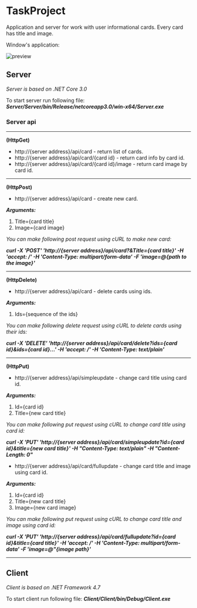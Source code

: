 # TaskProject
Application and server for work with user informational cards.
Every card has title and image.

Window's application:

![preview](https://user-images.githubusercontent.com/58385485/157473364-d9b9ca16-6b2e-42df-b165-0fc53858c648.jpg)
## Server

_Server is based on .NET Core 3.0_

To start server run following file: ***Server/Server/bin/Release/netcoreapp3.0/win-x64/Server.exe***

### Server api

<hr>

**(HttpGet)**

- http://{server address}/api/card - return list of cards.
- http://{server address}/api/card/{card id} - return card info by card id.
- http://{server address}/api/card/{card id}/image - return card image by card id.

<hr>

**(HttpPost)**

- http://{server address}/api/card - create new card.

***Arguments:***

1. Title={card title}
2. Image={card image}

*You can make following post request using cURL to make new card:*

***curl -X 'POST' 'http://{server address}/api/card?&Title={card title}' -H 'accept: */*' -H 'Content-Type: multipart/form-data' -F 'image=@{path to the image}'***

<hr>

**(HttpDelete)**

- http://{server address}/api/card -  delete cards using ids.

***Arguments:***

1. Ids={sequence of the ids}

*You can make following delete request using cURL to delete cards using their ids:* 

***curl -X 'DELETE' 'http://{server address}/api/card/delete?ids={card id}&ids={card id}...' -H 'accept: */*' -H 'Content-Type: text/plain'***

<hr>

**(HttpPut)**

- http://{server address}/api/simpleupdate - change card title using card id.

***Arguments:***

1. Id={card id}
2. Title={new card title}

*You can make following put request using cURL to change card title using card id:* 

***curl -X 'PUT' 'http://{server address}/api/card/simpleupdate?id={card id}&title={new card title}' -H "Content-Type: text/plain" -H "Content-Length: 0"***

- http://{server address}/api/card/fullupdate - change card title and image using card id.

***Arguments:***

1. Id={card id}
2. Title={new card title}
3. Image={new card image}

*You can make following put request using cURL to change card title and image using card id:* 

***curl -X 'PUT' 'http://{server address}/api/card/fullupdate?id={card id}&title={card title}' -H 'accept: */*' -H 'Content-Type: multipart/form-data' -F 'image=@"{image path}'***

<hr>

## Client

_Client is based on .NET Framework 4.7_

To start client run following file: ***Client/Client/bin/Debug/Client.exe***






